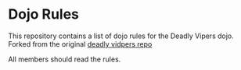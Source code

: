 Dojo Rules
==========

This repository contains a list of dojo rules for the Deadly Vipers dojo. Forked from the original [deadly vidpers repo](https://github.com/deadlyvipers)

All members should read the rules.

